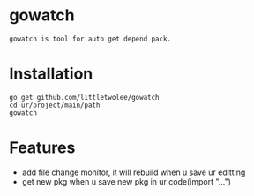 # gowatch
    gowatch is tool for auto get depend pack.
# Installation
    go get github.com/littletwolee/gowatch
    cd ur/project/main/path
    gowatch
# Features
- add file change monitor, it will rebuild when u save ur editting
- get new pkg when u save new pkg in ur code(import "...")